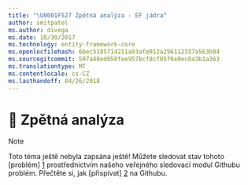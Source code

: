 ```yaml
---
title: "\U0001F527 Zpětná analýza - EF jádra"
author: smitpatel
ms.author: divega
ms.date: 10/30/2017
ms.technology: entity-framework-core
ms.openlocfilehash: 6bec5185714211a93afe012a296112337a563b04
ms.sourcegitcommit: 507a40ed050fee957bcf8cf05f6e0ec8a3b1a363
ms.translationtype: MT
ms.contentlocale: cs-CZ
ms.lasthandoff: 04/26/2018
---
```

# <a name="-reverse-engineering"></a>🔧 Zpětná analýza

> [!NOTE]
> Toto téma ještě nebyla zapsána ještě! Můžete sledovat stav tohoto [problém] [ 1] prostřednictvím našeho veřejného sledovací modul Githubu problém. Přečtěte si, jak [přispívat] [ 2] na Githubu.


  [1]: https://github.com/aspnet/EntityFramework.Docs/issues/508
  [2]: https://github.com/aspnet/EntityFramework.Docs/blob/master/CONTRIBUTING.md
